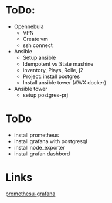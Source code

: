 # ToDo:
- Opennebula
  - VPN
  - Create vm
  - ssh connect
- Ansible
  - Setup ansible
  - Idempotent vs State mashine
  - inventory, Plays, Rolle, j2
  - Project: install postgres
  - Install ansible tower (AWX docker)
- Ansible tower
  - setup postgres-prj



# ToDo
- install prometheus
- install grafana with postgresql
- install node_exporter
- install grafan dashbord


# Links
[promethesu-grafana](https://viblo.asia/p/monitoring-with-prometheus-english-chapter-1-getting-started-with-prometheus-5pPLkG6ZLRZ)

